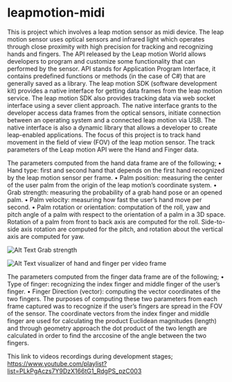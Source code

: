 # leapmotion-midi
This is project which involves a leap motion sensor as midi device.
The leap motion sensor uses optical sensors and infrared light which operates through close proximity with high precision for tracking and recognizing hands and fingers.
The API released by the Leap motion World allows developers to program and customize some functionality that can performed by the sensor. 
API stands for Application Program Interface, it contains predefined functions or methods (in the case of C#) that are generally saved as a library.
The leap motion SDK (software development kit) provides a native interface for getting data frames from the leap motion service. The leap motion SDK also provides tracking data via web socket interface using a sever client approach. 
The native interface grants to the developer access data frames from the optical sensors, initiate connection between an operating system and a connected leap motion via USB. 
The native interface is also a dynamic library that allows a developer to create leap-enabled applications. 
The focus of this project is to track hand movement in the field of view (FOV) of the leap motion sensor. 
The track parameters of the Leap motion API were the Hand and Finger data.

The parameters computed from the hand data frame are of the following;
•	Hand type: first and second hand that depends on the first hand recognized by the leap motion sensor per frame.
•	Palm position: measuring the center of the user palm from the origin of the leap motion’s coordinate system.
•	Grab strength: measuring the probability of a grab hand pose or an opened palm.
•	Palm velocity: measuring how fast the user’s hand move per second.
•	Palm rotation or orientation: computation of the roll, yaw and pitch angle of a palm with respect to the orientation of a palm in a 3D space. Rotation of a palm from front to back axis are computed for the roll. Side-to-side axis rotation are computed for the pitch, and rotation about the vertical axis are computed for yaw.

![Alt Text](http://blog.leapmotion.com/wp-content/uploads/2014/08/grab-strength.gif) Grab strength

![Alt Text](http://blog.leapmotion.com/wp-content/uploads/2014/08/visualizer.jpg) visualizer of hand and finger per video frame

The parameters computed from the finger data frame are of the following;
•	Type of finger: recognizing the index finger and middle finger of the user’s finger.
•	Finger Direction (vector): computing the vector coordinates of the two fingers.
The purposes of computing these two parameters from each frame captured was to recognize if the user’s fingers are spread in the FOV of the sensor. The coordinate vectors from the index finger and middle finger are used for calculating the product Euclidean magnitudes (length) and through geometry approach the dot product of the two length are calculated in order to find the arccosine of the angle between the two fingers.  


This link to videos recordings during development stages; https://www.youtube.com/playlist?list=PLkPgAczs7Y9DzX166tG1_RdgPS_pzC003
